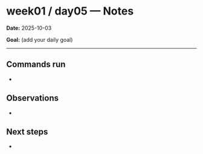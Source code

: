 ﻿# week01 / day05 — Notes

**Date:** 2025-10-03

**Goal:** (add your daily goal)

---
## Commands run
- 

## Observations
- 

## Next steps
- 
